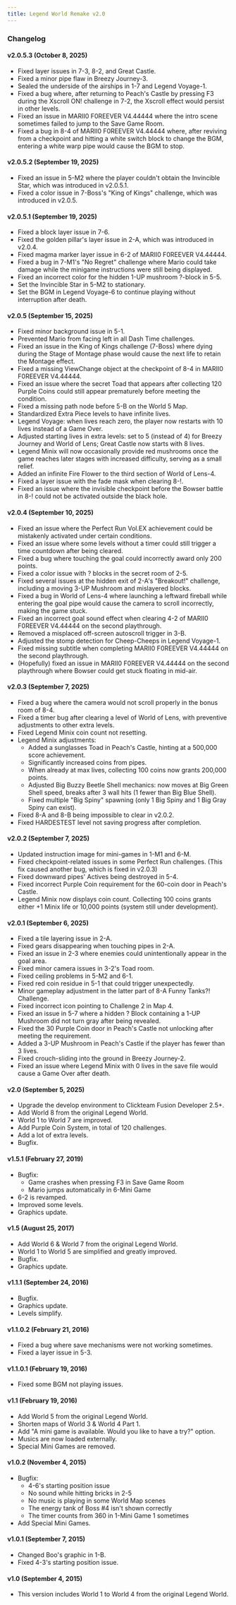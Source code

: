 ```yaml
---
title: Legend World Remake v2.0
---
```


### Changelog
#### v2.0.5.3 (October 8, 2025)
- Fixed layer issues in 7-3, 8-2, and Great Castle.
- Fixed a minor pipe flaw in Breezy Journey-3.
- Sealed the underside of the airships in 1-7 and Legend Voyage-1.
- Fixed a bug where, after returning to Peach's Castle by pressing F3 during the Xscroll ON! challenge in 7-2, the Xscroll effect would persist in other levels.
- Fixed an issue in MARII0 F0REEVER V4.44444 where the intro scene sometimes failed to jump to the Save Game Room.
- Fixed a bug in 8-4 of MARII0 F0REEVER V4.44444 where, after reviving from a checkpoint and hitting a white switch block to change the BGM, entering a white warp pipe would cause the BGM to stop.

#### v2.0.5.2 (September 19, 2025)
- Fixed an issue in 5-M2 where the player couldn't obtain the Invincible Star, which was introduced in v2.0.5.1.
- Fixed a color issue in 7-Boss's "King of Kings" challenge, which was introduced in v2.0.5.

#### v2.0.5.1 (September 19, 2025)
- Fixed a block layer issue in 7-6.
- Fixed the golden pillar's layer issue in 2-A, which was introduced in v2.0.4.
- Fixed magma marker layer issue in 6-2 of MARII0 F0REEVER V4.44444.
- Fixed a bug in 7-M1's "No Regret" challenge where Mario could take damage while the minigame instructions were still being displayed.
- Fixed an incorrect color for the hidden 1-UP mushroom ?-block in 5-5.
- Set the Invincible Star in 5-M2 to stationary.
- Set the BGM in Legend Voyage-6 to continue playing without interruption after death.

#### v2.0.5 (September 15, 2025)
- Fixed minor background issue in 5-1.
- Prevented Mario from facing left in all Dash Time challenges.
- Fixed an issue in the King of Kings challenge (7-Boss) where dying during the Stage of Montage phase would cause the next life to retain the Montage effect.
- Fixed a missing ViewChange object at the checkpoint of 8-4 in MARII0 F0REEVER V4.44444.
- Fixed an issue where the secret Toad that appears after collecting 120 Purple Coins could still appear prematurely before meeting the condition.
- Fixed a missing path node before 5-B on the World 5 Map.
- Standardized Extra Piece levels to have infinite lives.
- Legend Voyage: when lives reach zero, the player now restarts with 10 lives instead of a Game Over.
- Adjusted starting lives in extra levels: set to 5 (instead of 4) for Breezy Journey and World of Lens; Great Castle now starts with 8 lives.
- Legend Minix will now occasionally provide red mushrooms once the game reaches later stages with increased difficulty, serving as a small relief.
- Added an infinite Fire Flower to the third section of World of Lens-4.
- Fixed a layer issue with the fade mask when clearing 8-!.
- Fixed an issue where the invisible checkpoint before the Bowser battle in 8-! could not be activated outside the black hole.

#### v2.0.4 (September 10, 2025)
- Fixed an issue where the Perfect Run Vol.EX achievement could be mistakenly activated under certain conditions.
- Fixed an issue where some levels without a timer could still trigger a time countdown after being cleared.
- Fixed a bug where touching the goal could incorrectly award only 200 points.
- Fixed a color issue with ? blocks in the secret room of 2-5.
- Fixed several issues at the hidden exit of 2-A's "Breakout!" challenge, including a moving 3-UP Mushroom and mislayered blocks.
- Fixed a bug in World of Lens-4 where launching a leftward fireball while entering the goal pipe would cause the camera to scroll incorrectly, making the game stuck.
- Fixed an incorrect goal sound effect when clearing 4-2 of MARII0 F0REEVER V4.44444 on the second playthrough.
- Removed a misplaced off-screen autoscroll trigger in 3-B.
- Adjusted the stomp detection for Cheep-Cheeps in Legend Voyage-1.
- Fixed missing subtitle when completing MARII0 F0REEVER V4.44444 on the second playthrough.
- (Hopefully) fixed an issue in MARII0 F0REEVER V4.44444 on the second playthrough where Bowser could get stuck floating in mid-air.

#### v2.0.3 (September 7, 2025)
- Fixed a bug where the camera would not scroll properly in the bonus room of 8-4.
- Fixed a timer bug after clearing a level of World of Lens, with preventive adjustments to other extra levels.
- Fixed Legend Minix coin count not resetting.
- Legend Minix adjustments:
    - Added a sunglasses Toad in Peach's Castle, hinting at a 500,000 score achievement.
    - Significantly increased coins from pipes.
    - When already at max lives, collecting 100 coins now grants 200,000 points.
    - Adjusted Big Buzzy Beetle Shell mechanics: now moves at Big Green Shell speed, breaks after 3 wall hits (1 fewer than Big Blue Shell).
    - Fixed multiple "Big Spiny" spawning (only 1 Big Spiny and 1 Big Gray Spiny can exist).
- Fixed 8-A and 8-B being impossible to clear in v2.0.2.
- Fixed HARDESTEST level not saving progress after completion.

#### v2.0.2 (September 7, 2025)
- Updated instruction image for mini-games in 1-M1 and 6-M.
- Fixed checkpoint-related issues in some Perfect Run challenges. (This fix caused another bug, which is fixed in v2.0.3)
- Fixed downward pipes' Actives being destroyed in 5-4.
- Fixed incorrect Purple Coin requirement for the 60-coin door in Peach's Castle.
- Legend Minix now displays coin count. Collecting 100 coins grants either +1 Minix life or 10,000 points (system still under development).

#### v2.0.1 (September 6, 2025)
- Fixed a tile layering issue in 2-A.
- Fixed gears disappearing when touching pipes in 2-A.
- Fixed an issue in 2-3 where enemies could unintentionally appear in the goal area.
- Fixed minor camera issues in 3-2's Toad room.
- Fixed ceiling problems in 5-M2 and 6-1.
- Fixed red coin residue in 5-1 that could trigger unexpectedly.
- Minor gameplay adjustment in the latter part of 8-A Funny Tanks?! Challenge.
- Fixed incorrect icon pointing to Challenge 2 in Map 4.
- Fixed an issue in 5-7 where a hidden ? Block containing a 1-UP Mushroom did not turn gray after being revealed.
- Fixed the 30 Purple Coin door in Peach's Castle not unlocking after meeting the requirement.
- Added a 3-UP Mushroom in Peach's Castle if the player has fewer than 3 lives.
- Fixed crouch-sliding into the ground in Breezy Journey-2.
- Fixed an issue where Legend Minix with 0 lives in the save file would cause a Game Over after death.

#### v2.0 (September 5, 2025)
- Upgrade the develop environment to Clickteam Fusion Developer 2.5+.
- Add World 8 from the original Legend World.
- World 1 to World 7 are improved.
- Add Purple Coin System, in total of 120 challenges.
- Add a lot of extra levels.
- Bugfix.

#### v1.5.1 (February 27, 2019)
- Bugfix:
    - Game crashes when pressing F3 in Save Game Room
    - Mario jumps automatically in 6-Mini Game
- 6-2 is revamped.
- Improved some levels.
- Graphics update.

#### v1.5 (August 25, 2017)
- Add World 6 & World 7 from the original Legend World.
- World 1 to World 5 are simplified and greatly improved.
- Bugfix.
- Graphics update.

#### v1.1.1 (September 24, 2016)
- Bugfix. 
- Graphics update.
- Levels simplify.

#### v1.1.0.2 (February 21, 2016)
- Fixed a bug where save mechanisms were not working sometimes.
- Fixed a layer issue in 5-3.

#### v1.1.0.1 (February 19, 2016)
- Fixed some BGM not playing issues.

#### v1.1 (February 19, 2016)
- Add World 5 from the original Legend World.
- Shorten maps of World 3 & World 4 Part 1.
- Add "A mini game is available. Would you like to have a try?" option.
- Musics are now loaded externally.
- Special Mini Games are removed.

#### v1.0.2 (November 4, 2015)
- Bugfix:
    - 4-6's starting position issue
    - No sound while hitting bricks in 2-5
    - No music is playing in some World Map scenes
    - The energy tank of Boss #4 isn't shown correctly
    - The timer counts from 360 in 1-Mini Game 1 sometimes
- Add Special Mini Games.

#### v1.0.1 (September 7, 2015)
- Changed Boo's graphic in 1-B.
- Fixed 4-3's starting position issue.

#### v1.0 (September 4, 2015)
- This version includes World 1 to World 4 from the original Legend World.